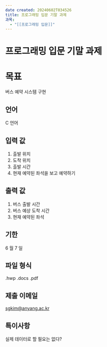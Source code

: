 ```yaml
---
date created: 20240602T034526
title: 프로그래밍 입문 기말 과제
과목:
  - "[[프로그래밍 입문]]"
---
```


# 프로그래밍 입문 기말 과제

# 목표

버스 예약 시스템 구현

## 언어

C 언어

## 입력 값

1. 출발 위치
2. 도착 위치
3. 출발 시간
4. 현재 예약된 좌석을 보고 예약하기

## 출력 값

1. 버스 출발 시간
2. 버스 예상 도착 시간
3. 현재 예약된 좌석

## 기한

6 월 7 일

## 파일 형식

.hwp
.docs
.pdf

## 제출 이메일

sgkim@anyang.ac.kr

## 특이사항

실제 데이터로 할 필요는 없다?
